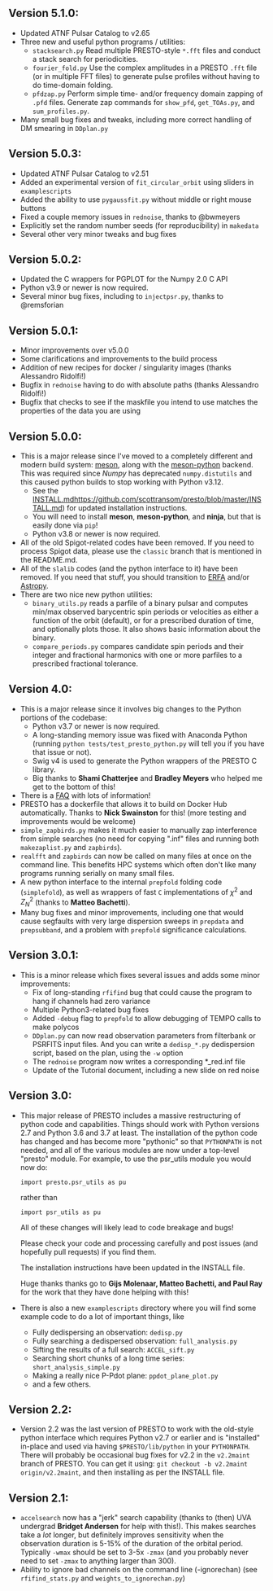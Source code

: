 ## Version 5.1.0:
 * Updated ATNF Pulsar Catalog to v2.65
 * Three new and useful python programs / utilities:
   * `stacksearch.py` Read multiple PRESTO-style `*.fft` files and conduct a stack search for periodicities.
   * `fourier_fold.py` Use the complex amplitudes in a PRESTO `.fft` file (or in multiple FFT files) to generate pulse profiles without having to do time-domain folding.
   * `pfdzap.py` Perform simple time- and/or frequency domain zapping of `.pfd` files. Generate zap commands for `show_pfd`, `get_TOAs.py`, and `sum_profiles.py`.
 * Many small bug fixes and tweaks, including more correct handling of DM smearing in `DDplan.py`

## Version 5.0.3:
 * Updated ATNF Pulsar Catalog to v2.51
 * Added an experimental version of `fit_circular_orbit` using sliders in `examplescripts`
 * Added the ability to use `pygaussfit.py` without middle or right mouse buttons
 * Fixed a couple memory issues in `rednoise`, thanks to @bwmeyers
 * Explicitly set the random number seeds (for reproducibility) in `makedata`
 * Several other very minor tweaks and bug fixes

## Version 5.0.2:
 * Updated the C wrappers for PGPLOT for the Numpy 2.0 C API 
 * Python v3.9 or newer is now required.
 * Several minor bug fixes, including to `injectpsr.py`, thanks to @remsforian

## Version 5.0.1:
 * Minor improvements over v5.0.0
 * Some clarifications and improvements to the build process
 * Addition of new recipes for docker / singularity images (thanks Alessandro Ridolfi!)
 * Bugfix in `rednoise` having to do with absolute paths (thanks Alessandro Ridolfi!)
 * Bugfix that checks to see if the maskfile you intend to use matches the properties of the data you are using

## Version 5.0.0:
 * This is a major release since I've moved to a completely different and modern build system: [meson](https://mesonbuild.com/), along with the [meson-python](https://meson-python.readthedocs.io/en/latest/) backend. This was required since *Numpy* has deprecated `numpy.distutils` and this caused python builds to stop working with Python v3.12.
   * See the [INSTALL.md]()https://github.com/scottransom/presto/blob/master/INSTALL.md) for updated installation instructions.
   * You will need to install **meson**, **meson-python**, and **ninja**, but that is easily done via `pip`!
   * Python v3.8 or newer is now required.
 * All of the old Spigot-related codes have been removed. If you need to process Spigot data, please use the `classic` branch that is mentioned in the README.md.
 * All of the `slalib` codes (and the python interface to it) have been removed. If you need that stuff, you should transition to [ERFA](https://github.com/liberfa/erfa) and/or [Astropy](https://www.astropy.org/).
 * There are two nice new python utilities:
   * `binary_utils.py` reads a parfile of a binary pulsar and computes min/max observed barycentric spin periods or velocities as either a function of the orbit (default), or for a prescribed duration of time, and optionally plots those. It also shows basic information about the binary.
   * `compare_periods.py` compares candidate spin periods and their integer and fractional harmonics with one or more parfiles to a prescribed fractional tolerance. 

## Version 4.0:
 * This is a major release since it involves big changes to the Python portions of the codebase:
   * Python v3.7 or newer is now required.
   * A long-standing memory issue was fixed with Anaconda Python (running `python tests/test_presto_python.py` will tell you if you have that issue or not).
   * Swig v4 is used to generate the Python wrappers of the PRESTO C library.
   * Big thanks to **Shami Chatterjee** and **Bradley Meyers** who helped me get to the bottom of this!
 * There is a [FAQ](https://github.com/scottransom/presto/blob/master/FAQ.md) with lots of information!
 * PRESTO has a dockerfile that allows it to build on Docker Hub automatically. Thanks to **Nick Swainston** for this!  (more testing and improvements would be welcome)
 * `simple_zapbirds.py` makes it much easier to manually zap interference from simple searches (no need for copying ".inf" files and running both `makezaplist.py` and `zapbirds`).
 * `realfft` and `zapbirds` can now be called on many files at once on the command line. This benefits HPC systems which often don't like many programs running serially on many small files.
 * A new python interface to the internal `prepfold` folding code (`simplefold`), as well as wrappers of fast `C` implementations of $\chi^2$ and $Z^2_N$ (thanks to **Matteo Bachetti**).
 * Many bug fixes and minor improvements, including one that would cause segfaults with very large dispersion sweeps in `prepdata` and `prepsubband`, and a problem with `prepfold` significance calculations.

## Version 3.0.1:
 * This is a minor release which fixes several issues and adds some minor improvements:
   * Fix of long-standing `rfifind` bug that could cause the program to hang if channels had zero variance
   * Multiple Python3-related bug fixes
   * Added `-debug` flag to `prepfold` to allow debugging of TEMPO calls to make polycos
   * `DDplan.py` can now read observation parameters from filterbank or PSRFITS input files. And you can write a `dedisp_*.py` dedispersion script, based on the plan, using the `-w` option
   * The `rednoise` program now writes a corresponding *_red.inf file
   * Update of the Tutorial document, including a new slide on red noise

## Version 3.0:
 * This major release of PRESTO includes a massive restructuring of python code and capabilities. Things should work with Python versions 2.7 and Python 3.6 and 3.7 at least. The installation of the python code has changed and has become more "pythonic" so that `PYTHONPATH` is not needed, and all of the various modules are now under a top-level "presto" module. For example, to use the psr_utils module you would now do:
   
   `import presto.psr_utils as pu`
   
   rather than

   `import psr_utils as pu`

   All of these changes will likely lead to code breakage and bugs!

   Please check your code and processing carefully and post issues (and hopefully pull requests) if you find them.

   The installation instructions have been updated in the INSTALL file.

   Huge thanks thanks go to **Gijs Molenaar, Matteo Bachetti, and Paul Ray** for the work that they have done helping with this!

 * There is also a new `examplescripts` directory where you will find some example code to do a lot of important things, like
   * Fully dedispersing an observation: `dedisp.py`
   * Fully searching a dedispersed observation: `full_analysis.py`
   * Sifting the results of a full search: `ACCEL_sift.py`
   * Searching short chunks of a long time series: `short_analysis_simple.py`
   * Making a really nice P-Pdot plane: `ppdot_plane_plot.py`
   * and a few others.

## Version 2.2:
 * Version 2.2 was the last version of PRESTO to work with the old-style python interface which requires Python v2.7 or earlier and is "installed" in-place and used via having `$PRESTO/lib/python` in your `PYTHONPATH`. There will probably be occasional bug fixes for v2.2 in the `v2.2maint` branch of PRESTO. You can get it using: `git checkout -b v2.2maint origin/v2.2maint`, and then installing as per the INSTALL file.

## Version 2.1:
 * `accelsearch` now has a "jerk" search capability (thanks to (then) UVA undergrad **Bridget Andersen** for help with this!). This makes searches take a *lot* longer, but definitely improves sensitivity when the observation duration is 5-15% of the duration of the orbital period.  Typically `-wmax` should be set to 3-5x `-zmax` (and you probably never need to set `-zmax` to anything larger than 300).
 * Ability to ignore bad channels on the command line (-ignorechan) (see `rfifind_stats.py` and `weights_to_ignorechan.py`)

